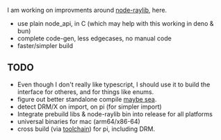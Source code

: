 I am working on improvments around [node-raylib](https://github.com/RobLoach/node-raylib), here.

- use plain node_api, in C (which may help with this working in deno & bun)
- complete code-gen, less edgecases, no manual code
- faster/simpler build

## TODO

- Even though I don't really like typescript, I should use it to build the interface for otheres, and for things like enums.
- figure out better standalone compile [maybe sea](https://nodejs.org/api/single-executable-applications.html).
- detect DRM/X on import, on pi (for simpler import)
- Integrate prebuild libs & node-raylib bin into release for all platforms
- universal binaries for mac (arm64/x86-64)
- cross build (via [toolchain](https://medium.com/@au42/the-useful-raspberrypi-cross-compile-guide-ea56054de187)) for pi, including DRM.
